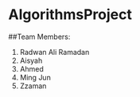# AlgorithmsProject

##Team Members:
1. Radwan Ali Ramadan
2. Aisyah
3. Ahmed
4. Ming Jun
5. Zzaman
